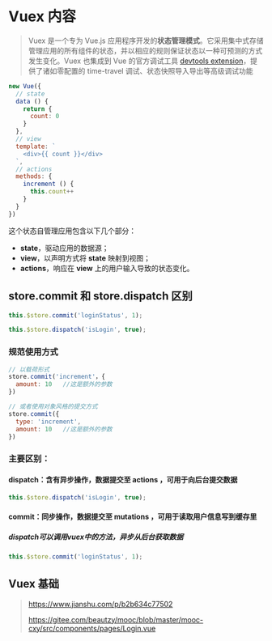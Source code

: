 #  Vuex 内容

> Vuex 是一个专为 Vue.js 应用程序开发的**状态管理模式**。它采用集中式存储管理应用的所有组件的状态，并以相应的规则保证状态以一种可预测的方式发生变化。Vuex 也集成到 Vue 的官方调试工具 [devtools extension](https://github.com/vuejs/vue-devtools)，提供了诸如零配置的 time-travel 调试、状态快照导入导出等高级调试功能

```javascript
new Vue({
  // state
  data () {
    return {
      count: 0
    }
  },
  // view
  template: `
    <div>{{ count }}</div>
  `,
  // actions
  methods: {
    increment () {
      this.count++
    }
  }
})
```

这个状态自管理应用包含以下几个部分：

- **state**，驱动应用的数据源；
- **view**，以声明方式将 **state** 映射到视图；
- **actions**，响应在 **view** 上的用户输入导致的状态变化。



## store.commit 和 store.dispatch 区别

```javascript
this.$store.commit('loginStatus', 1);

this.$store.dispatch('isLogin', true);
```

### 规范使用方式

```javascript
// 以载荷形式
store.commit('increment'，{
  amount: 10   //这是额外的参数
})

// 或者使用对象风格的提交方式
store.commit({
  type: 'increment',
  amount: 10   //这是额外的参数
})
```

### 主要区别：

#### **dispatch**：含有异步操作，数据提交至 **actions** ，可用于向后台提交数据

```javascript
this.$store.dispatch('isLogin', true);
```

#### **commit**：同步操作，数据提交至 **mutations** ，可用于读取用户信息写到缓存里

##### dispatch可以调用vuex中的方法，异步从后台获取数据

```javascript
this.$store.commit('loginStatus', 1);
```





## Vuex  基础

> https://www.jianshu.com/p/b2b634c77502
>
> https://gitee.com/beautzy/mooc/blob/master/mooc-cxy/src/components/pages/Login.vue
